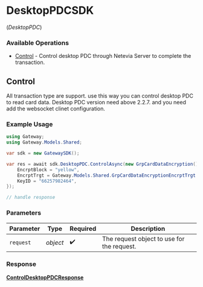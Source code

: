 # DesktopPDCSDK
(*DesktopPDC*)

### Available Operations

* [Control](#control) - Control desktop PDC through Netevia Server to complete the transaction.

## Control

All transaction type are support. use this way you can control desktop PDC to read card data.
Desktop PDC version need above 2.2.7. and you need add the websocket clinet configuration.


### Example Usage

```csharp
using Gateway;
using Gateway.Models.Shared;

var sdk = new GatewaySDK();

var res = await sdk.DesktopPDC.ControlAsync(new GrpCardDataEncryption() {
    EncrptBlock = "yellow",
    EncrptTrgt = Gateway.Models.Shared.GrpCardDataEncryptionEncrptTrgt.Pan,
    KeyID = "66257982464",
});

// handle response
```

### Parameters

| Parameter                                  | Type                                       | Required                                   | Description                                |
| ------------------------------------------ | ------------------------------------------ | ------------------------------------------ | ------------------------------------------ |
| `request`                                  | *object*                                   | :heavy_check_mark:                         | The request object to use for the request. |


### Response

**[ControlDesktopPDCResponse](../../models/operations/ControlDesktopPDCResponse.md)**

